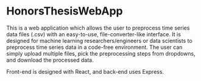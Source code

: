 # HonorsThesisWebApp
This is a web application which allows the user to preprocess time series data files (.csv) with an easy-to-use, file-converter-like interface.
It is designed for machine learning researchers/engineers or data scientists to preprocess time series data in a code-free environment.  The user can simply upload multiple files, pick the preprocessing steps from dropdowns, and download the processed data.

Front-end is designed with React, and back-end uses Express.